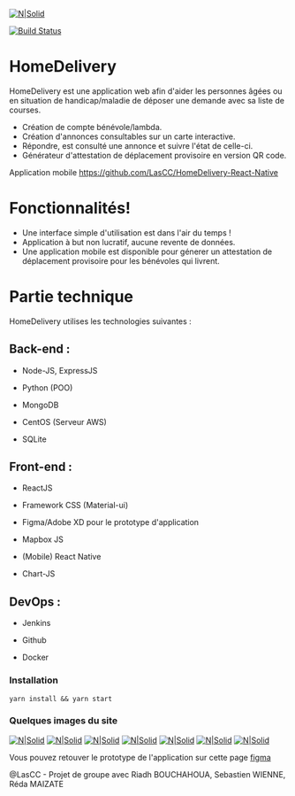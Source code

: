 [![N|Solid](https://i.imgur.com/AqIbHv0.png)]()

[![Build Status](http://3.90.31.250:8080/buildStatus/icon?job=React-CI)](https://github.com/LasCC/HomeDelivery)

# HomeDelivery

HomeDelivery est une application web afin d'aider les personnes âgées ou en situation de handicap/maladie de déposer une demande avec sa liste de courses.

- Création de compte bénévole/lambda.
- Création d'annonces consultables sur un carte interactive.
- Répondre, est consulté une annonce et suivre l'état de celle-ci.
- Générateur d'attestation de déplacement provisoire en version QR code.

Application mobile https://github.com/LasCC/HomeDelivery-React-Native

# Fonctionnalités!

- Une interface simple d'utilisation est dans l'air du temps !
- Application à but non lucratif, aucune revente de données.
- Une application mobile est disponible pour génerer un attestation de déplacement provisoire pour les bénévoles qui livrent.

# Partie technique

HomeDelivery utilises les technologies suivantes :

## Back-end :

- Node-JS, ExpressJS

- Python (POO)

- MongoDB

- CentOS (Serveur AWS)

- SQLite

## Front-end :

- ReactJS

- Framework CSS (Material-ui)

- Figma/Adobe XD pour le prototype d'application

- Mapbox JS

- (Mobile) React Native

- Chart-JS

## DevOps :

- Jenkins

- Github

- Docker

### Installation

```
yarn install && yarn start
```

### Quelques images du site

[![N|Solid](https://i.imgur.com/fdMbcXo.png)](https://i.imgur.com/fdMbcXo.png)
[![N|Solid](https://i.imgur.com/aJyxJr1.png)](https://i.imgur.com/aJyxJr1.png)
[![N|Solid](https://i.imgur.com/MR4ycBV.png)](https://i.imgur.com/MR4ycBV.png)
[![N|Solid](https://i.imgur.com/6Y1o9fV.png)](https://i.imgur.com/6Y1o9fV.png)
[![N|Solid](https://i.imgur.com/UFFNOVi.jpg)](https://i.imgur.com/UFFNOVi.jpg)
[![N|Solid](https://i.imgur.com/Zss419J.png)](https://i.imgur.com/Zss419J.png)
[![N|Solid](https://i.imgur.com/gmTG5V0.png)](https://i.imgur.com/gmTG5V0.png)

Vous pouvez retouver le prototype de l'application sur cette page [figma](https://www.figma.com/file/Mkkz9zZjbRyFRKGctyFuGw/HomeDelivery?node-id=0%3A1 "Protoytpe de l'application")

@LasCC - Projet de groupe avec Riadh BOUCHAHOUA, Sebastien WIENNE, Réda MAIZATE
